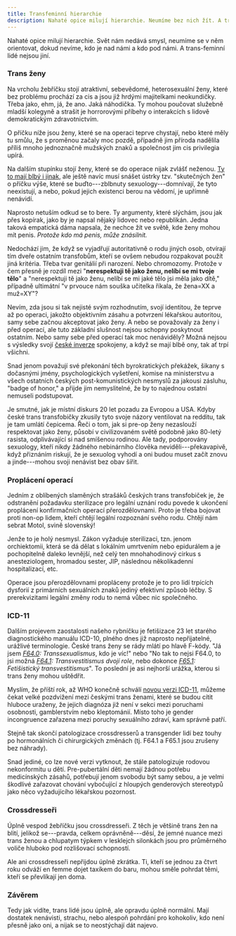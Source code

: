 ```yaml
---
title: Transfeminní hierarchie
description: Nahaté opice milují hierarchie. Neumíme bez nich žít. A trans-feminní lidé nejsou jiní.
---
```


Nahaté opice milují hierarchie. Svět nám nedává smysl, neumíme se v něm orientovat, dokud nevíme, kdo je nad námi a kdo pod námi. A trans-feminní lidé nejsou jiní.

### Trans ženy

Na vrcholu žebříčku stojí atraktivní, sebevědomé, heterosexuální ženy, které bez problému prochází za cis a jsou již hrdými majitelkami neokundičky. Třeba jako, ehm, já, že ano. Jaká náhodička. Ty mohou poučovat služebně mladší kolegyně a strašit je horrorovými příbehy o interakcích s lidově demokratickým zdravotnictvím.

O příčku níže jsou ženy, které se na operaci teprve chystají, nebo které měly tu smůlu, že s proměnou začaly moc pozdě, případně jim příroda nadělila příliš mnoho jednoznačně mužských znaků a společnost jim cis privilegia upírá.

Na dalším stupínku stojí ženy, které se do operace nijak zvlášť neženou. [Ty to mají blbý i jinak](/byt-trans-v-cr/), ale ještě navíc musí snášet ústrky tzv. "skutečných žen" o příčku výše, které se buďto---zblbnuty sexuology---domnívají, že tyto neexistují, a nebo, pokud jejich existenci berou na vědomí, je upřímně nenávidí.

Naprosto netuším odkud se to bere. Ty argumenty, které slýchám, jsou jak přes kopírak, jako by je napsal nějaký lidovec nebo republikán. Jedna taková empatická dáma napsala, že nechce žít ve světě, kde ženy mohou mít penis. *Protože kdo má penis, může znásilnit.*

Nedochází jim, že když se vyjadřují autoritativně o rodu jiných osob, otvírají tím dveře ostatním transfobům, kteří se ovšem nebudou rozpakovat použít jiná kritéria. Třeba tvar genitálií při narození. Nebo chromozomy. Protože v čem přesně je rozdíl mezi "**nerespektuji tě jako ženu, nelíbí se mi tvoje tělo**" a "nerespektuji tě jako ženu, nelíbí se mi jaké tělo jsi měla jako dítě," případně ultimátní "v prvouce nám souška učitelka říkala, že žena=XX a muž=XY"? 

Nevím, zda jsou si tak nejisté svým rozhodnutím, svojí identitou, že teprve až po operaci, jakožto objektivním zásahu a potvrzení lékařskou autoritou, samy sebe začnou akceptovat jako ženy. A nebo se považovaly za ženy i před operací, ale tuto základní slušnost nejsou schopny poskytnout ostatním. Nebo samy sebe před operací tak moc nenáviděly? Možná nejsou s výsledky svojí [české inverze](/aikchol-vs-motol/) spokojeny, a když se mají blbě ony, tak ať trpí všichni.

Snad jenom považují své překonání těch byrokratických překážek, šikany s dočasnými jmény, psychologických vyšetření, komise na ministerstvu a všech ostatních českých post-komunistických nesmyslů za jakousi zásluhu, "badge of honor," a přijde jim nemyslitelné, že by to najednou ostatní nemuseli podstupovat. 

Je smutné, jak je místní diskurs 20 let pozadu za Evropou a USA. Kdyby české trans transfobičky zkusily tyto svoje názory ventilovat na redditu, tak je tam umlátí čepicema. Řeči o tom, jak si pre-op ženy nezaslouží respektovat jako ženy, působí v civilizovaném světě podobně jako 80-letý rasista, odplivávající si nad smíšenou rodinou. Ale tady, podporovány sexuology, kteří nikdy žádného nebinárního člověka neviděli---překavapivě, když přiznáním riskují, že je sexuolog vyhodí a oni budou muset začít znovu a jinde---mohou svoji nenávist bez obav šířit. 

### Proplácení operací

Jedním z oblíbených slaměných strašáků českých trans transfobiček je, že odstranění požadavku sterilizace pro legální uznání rodu povede k ukončení proplácení konfirmačních operací přerozdělovnami. Proto je třeba bojovat proti non-op lidem, kteří chtějí legální rozpoznání svého rodu. Chtějí nám sebrat Motol, svině slovenský!

Jenže to je holý nesmysl. Zákon vyžaduje sterilizaci, tzn. jenom orchiektomii, která se dá dělat s lokálním umrtvením nebo epidurálem a je pochopitelně daleko levnější, než celý ten mnohahodinový cirkus s anesteziologem, hromadou sester, JIP, následnou několikadenní hospitalizací, etc.

Operace jsou přerozdělovnami propláceny protože je to pro lidí trpících dysforií z primárních sexuálních znaků jediný efektivní způsob léčby. S prerekvizitami legální změny rodu to nemá vůbec nic společného.

### ICD-11

Dalším projevem zaostalosti našeho rybníčku je fetišizace 23 let starého diagnostického manuálu ICD-10, plného dnes již naprosto nepřijatelné, urážlivé terminologie. České trans ženy se rády mlátí po hlavě F-kódy. "Já jsem *[F64.0](http://apps.who.int/classifications/icd10/browse/2008/en#/F64.0): Transsexualismus*, kdo je víc!" nebo "No tak to nejsi F64.0, to jsi možná *[F64.1](http://apps.who.int/classifications/icd10/browse/2008/en#/F64.1): Transvestitismus dvojí role*, nebo dokonce *[F65.1](http://apps.who.int/classifications/icd10/browse/2008/en#/F65.1): Fetišistický transvestitismus*". To poslední je asi nejhorší urážka, kterou si trans ženy mohou uštědřit. 

Myslím, že příští rok, až WHO konečně schválí [novou verzi ICD-11](http://apps.who.int/classifications/icd11/browse/l-m/en#/http%3a%2f%2fid.who.int%2ficd%2fentity%2f90875286), můžeme čekat velké pozdvižení mezi českými trans ženami, které se budou cítit hluboce uraženy, že jejich diagnóza již není v sekci mezi poruchami osobnosti, gamblerstvím nebo kleptománií. Místo toho je gender incongruence zařazena mezi poruchy sexuálního zdraví, kam správně patří.

Stejně tak skončí patologizace crossdresserů a transgender lidí bez touhy po hormonálních či chirurgických změnách (tj. F64.1 a F65.1 jsou zrušeny bez náhrady).

Snad jediné, co lze nové verzi vytknout, že stále patologizuje rodovou nekonformitu u dětí. Pre-pubertální děti nemají žádnou potřebu medicínských zásahů, potřebují jenom svobodu být samy sebou, a je velmi škodlivé zařazovat chování vybočující z hloupých genderových stereotypů jako něco vyžadujícího lékařskou pozornost.

### Crossdresseři

Úplně vespod žebříčku jsou crossdresseři. Z těch je většině trans žen na blití, jelikož se---pravda, celkem oprávněně---děsí, že jemné nuance mezi trans ženou a chlupatym týpkem v lesklejch silonkách jsou pro průměrného voliče hluboko pod rozlišovací schopností.

Ale ani crossdresseři nepřijdou úplně zkrátka. Ti, kteří se jednou za čtvrt roku odváží en femme dojet taxíkem do baru, mohou směle pohrdat těmi, kteří se převlíkají jen doma.

### Závěrem

Tedy jak vidíte, trans lidé jsou úplně, ale opravdu úplně normální. Mají dostatek nenávisti, strachu, nebo alespoň pohrdání pro kohokoliv, kdo není přesně jako oni, a nijak se to neostýchají dát najevo.